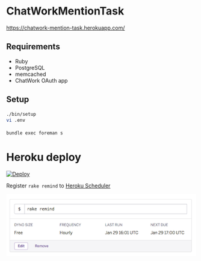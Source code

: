 # ChatWorkMentionTask
https://chatwork-mention-task.herokuapp.com/

## Requirements
* Ruby
* PostgreSQL
* memcached
* ChatWork OAuth app

## Setup
```bash
./bin/setup
vi .env

bundle exec foreman s
```

# Heroku deploy
[![Deploy](https://www.herokucdn.com/deploy/button.png)](https://heroku.com/deploy?template=https://github.com/sue445/chatwork_mention_task)

Register `rake remind` to [Heroku Scheduler](https://addons.heroku.com/scheduler)

![Heroku Scheduler](img/heroku_scheduler.png)
